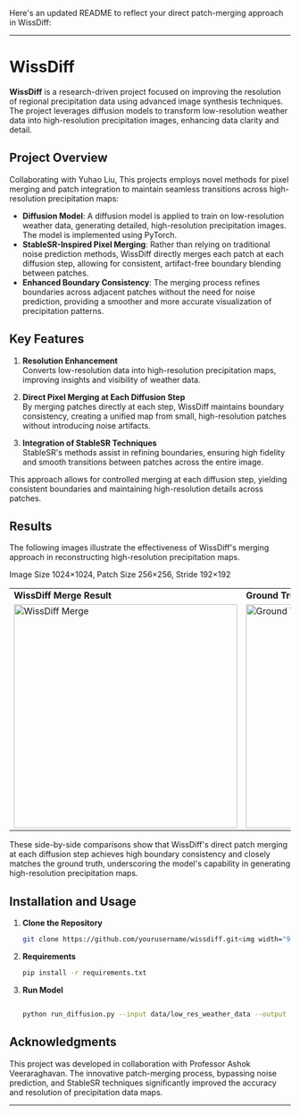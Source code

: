 Here's an updated README to reflect your direct patch-merging approach in WissDiff:

---

# WissDiff

**WissDiff** is a research-driven project focused on improving the resolution of regional precipitation data using advanced image synthesis techniques. The project leverages diffusion models to transform low-resolution weather data into high-resolution precipitation images, enhancing data clarity and detail.

## Project Overview

Collaborating with Yuhao Liu, This projects employs novel methods for pixel merging and patch integration to maintain seamless transitions across high-resolution precipitation maps:

- **Diffusion Model**: A diffusion model is applied to train on low-resolution weather data, generating detailed, high-resolution precipitation images. The model is implemented using PyTorch.
- **StableSR-Inspired Pixel Merging**: Rather than relying on traditional noise prediction methods, WissDiff directly merges each patch at each diffusion step, allowing for consistent, artifact-free boundary blending between patches.
- **Enhanced Boundary Consistency**: The merging process refines boundaries across adjacent patches without the need for noise prediction, providing a smoother and more accurate visualization of precipitation patterns.

## Key Features

1. **Resolution Enhancement**  
   Converts low-resolution data into high-resolution precipitation maps, improving insights and visibility of weather data.

2. **Direct Pixel Merging at Each Diffusion Step**  
   By merging patches directly at each step, WissDiff maintains boundary consistency, creating a unified map from small, high-resolution patches without introducing noise artifacts.

3. **Integration of StableSR Techniques**  
   StableSR's methods assist in refining boundaries, ensuring high fidelity and smooth transitions between patches across the entire image.

This approach allows for controlled merging at each diffusion step, yielding consistent boundaries and maintaining high-resolution details across patches.


## Results 

The following images illustrate the effectiveness of WissDiff's merging approach in reconstructing high-resolution precipitation maps.

Image Size 1024×1024, Patch Size 256×256, Stride 192×192

<table> <tr> <td><strong>WissDiff Merge Result</strong></td> <td><strong>Ground Truth</strong></td> </tr> <tr> <td><img src="https://github.com/user-attachments/assets/7def1d16-724e-4353-ba20-9bfa7864ba8b" width="400" alt="WissDiff Merge"></td> <td><img src="https://github.com/user-attachments/assets/eb47a03f-2004-4b49-a6b4-3309f16debcf" width="400" alt="Ground Truth"></td> </tr> </table>
These side-by-side comparisons show that WissDiff's direct patch merging at each diffusion step achieves high boundary consistency and closely matches the ground truth, underscoring the model's capability in generating high-resolution precipitation maps.


## Installation and Usage

1. **Clone the Repository**
   ```bash
   git clone https://github.com/yourusername/wissdiff.git<img width="982" alt="Screenshot 2024-11-13 at 12 53 58 AM" src="https://github.com/user-attachments/assets/3c686213-adf2-400f-9ae0-510bd18a74b7">

   ```

2. **Requirements**
   ```bash
   pip install -r requirements.txt
   ```

3. **Run Model**
   ```bash

   python run_diffusion.py --input data/low_res_weather_data --output results/high_res_precipitation
   ```

## Acknowledgments

This project was developed in collaboration with Professor Ashok Veeraraghavan. The innovative patch-merging process, bypassing noise prediction, and StableSR techniques significantly improved the accuracy and resolution of precipitation data maps.

---
